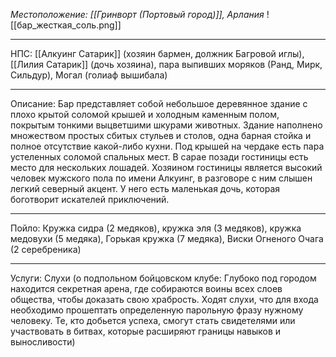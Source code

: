 *Местоположение: [[Гринворт (Портовый город)]], Арлания*
![[бар_жесткая_соль.png]]
_____
НПС: [[Алкуинг Сатарик]] (хозяин бармен, должник Багровой иглы), [[Лилия Сатарик]] (дочь хозяина), пара выпивших моряков (Ранд, Мирк, Сильдур), Могал (голиаф вышибала)  
_____
Описание: Бар представляет собой небольшое деревянное здание с плохо крытой соломой крышей и холодным каменным полом, покрытым тонкими выцветшими шкурами животных. Здание наполнено множеством простых сбитых стульев и столов, одна барная стойка и полное отсутствие какой-либо кухни. Под крышей на чердаке есть пара устеленных соломой спальных мест. В сарае позади гостиницы есть место для нескольких лошадей. Хозяином гостиницы является высокий человек мужского пола по имени Алкуинг, в разговоре с ним слышен легкий северный акцент. У него есть маленькая дочь, которая боготворит искателей приключений.
_____
Пойло: Кружка сидра (2 медяков), кружка эля (3 медяков), кружка медовухи (5 медяка), Горькая кружка (7 медяка), Виски Огненого Очага (2 серебреника)
_____
Услуги: Слухи (о подпольном бойцовском клубе: Глубоко под городом находится секретная арена, где собираются воины всех слоев общества, чтобы доказать свою храбрость. Ходят слухи, что для входа необходимо прошептать определенную парольную фразу нужному человеку. Те, кто добьется успеха, смогут стать свидетелями или участвовать в битвах, которые расширяют границы навыков и выносливости)